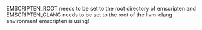 EMSCRIPTEN_ROOT needs to be set to the root directory of emscripten and
EMSCRIPTEN_CLANG needs to be set to the root of the llvm-clang environment emscripten is using!
